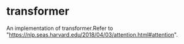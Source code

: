 # transformer
An implementation of transformer.Refer to "https://nlp.seas.harvard.edu/2018/04/03/attention.html#attention".
